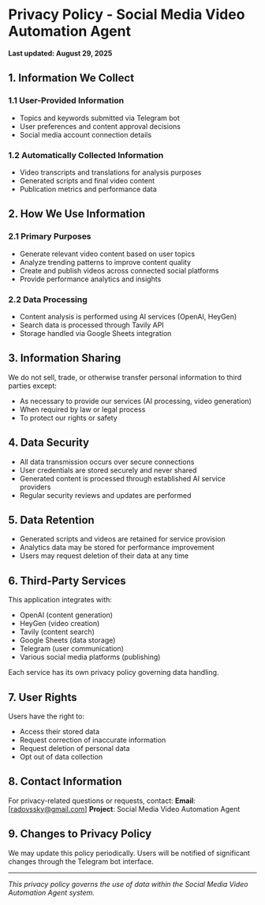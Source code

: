 # Privacy Policy - Social Media Video Automation Agent

**Last updated: August 29, 2025**

## 1. Information We Collect

### 1.1 User-Provided Information
- Topics and keywords submitted via Telegram bot
- User preferences and content approval decisions
- Social media account connection details

### 1.2 Automatically Collected Information
- Video transcripts and translations for analysis purposes
- Generated scripts and final video content
- Publication metrics and performance data

## 2. How We Use Information

### 2.1 Primary Purposes
- Generate relevant video content based on user topics
- Analyze trending patterns to improve content quality  
- Create and publish videos across connected social platforms
- Provide performance analytics and insights

### 2.2 Data Processing
- Content analysis is performed using AI services (OpenAI, HeyGen)
- Search data is processed through Tavily API
- Storage handled via Google Sheets integration

## 3. Information Sharing

We do not sell, trade, or otherwise transfer personal information to third parties except:
- As necessary to provide our services (AI processing, video generation)
- When required by law or legal process
- To protect our rights or safety

## 4. Data Security

- All data transmission occurs over secure connections
- User credentials are stored securely and never shared
- Generated content is processed through established AI service providers
- Regular security reviews and updates are performed

## 5. Data Retention

- Generated scripts and videos are retained for service provision
- Analytics data may be stored for performance improvement
- Users may request deletion of their data at any time

## 6. Third-Party Services

This application integrates with:
- OpenAI (content generation)
- HeyGen (video creation)  
- Tavily (content search)
- Google Sheets (data storage)
- Telegram (user communication)
- Various social media platforms (publishing)

Each service has its own privacy policy governing data handling.

## 7. User Rights

Users have the right to:
- Access their stored data
- Request correction of inaccurate information
- Request deletion of personal data
- Opt out of data collection

## 8. Contact Information

For privacy-related questions or requests, contact:
**Email**: [radovssky@gmail.com]
**Project**: Social Media Video Automation Agent

## 9. Changes to Privacy Policy

We may update this policy periodically. Users will be notified of significant changes through the Telegram bot interface.

---

*This privacy policy governs the use of data within the Social Media Video Automation Agent system.*
